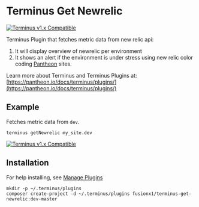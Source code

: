 # Terminus Get Newrelic

[![Terminus v1.x Compatible](https://img.shields.io/badge/terminus-v1.x-green.svg)](https://github.com/pantheon-systems/terminus)

Terminus Plugin that fetches metric data from new relic api:
1. It will display overview of newrelic per environment
2. It shows an alert if the environment is under stress using new relic color coding
 [Pantheon](https://www.pantheon.io) sites.

Learn more about Terminus and Terminus Plugins at:
[https://pantheon.io/docs/terminus/plugins/](https://pantheon.io/docs/terminus/plugins/)



## Example

Fetches metric data from `dev`.
```
terminus getNewrelic my_site.dev
```
[![Terminus v1.x Compatible](http://dev-wpmanila.pantheonsite.io/wp-content/uploads/terminus-get-newrelic.png)](https://github.com/pantheon-systems/terminus)


## Installation
For help installing, see [Manage Plugins](https://pantheon.io/docs/terminus/plugins/)
```
mkdir -p ~/.terminus/plugins
composer create-project -d ~/.terminus/plugins fusionx1/terminus-get-newrelic:dev-master
```
